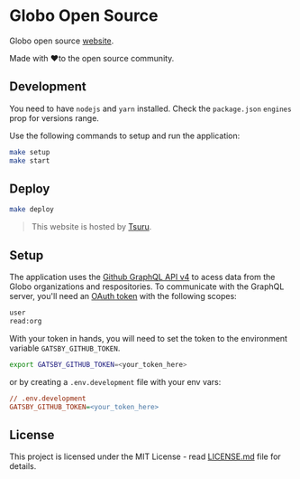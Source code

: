 # Globo Open Source

Globo open source [website](http://opensource.globo.com).

Made with ❤️to the open source community.

## Development

You need to have `nodejs` and `yarn` installed. Check the `package.json` `engines` prop for versions range.

Use the following commands to setup and run the application:

```bash
make setup
make start
```

## Deploy

```bash
make deploy
```

> This website is hosted by [Tsuru](https://tsuru.io/).

## Setup

The application uses the [Github GraphQL API v4](https://developer.github.com/v4/) to acess data from the Globo organizations and respositories. To communicate with the GraphQL server, you'll need an [OAuth token](https://help.github.com/articles/creating-a-personal-access-token-for-the-command-line/) with the following scopes:

```txt
user
read:org
```

With your token in hands, you will need to set the token to the environment variable `GATSBY_GITHUB_TOKEN`.

```bash
export GATSBY_GITHUB_TOKEN=<your_token_here>
```

or by creating a `.env.development` file with your env vars:

```ini
// .env.development
GATSBY_GITHUB_TOKEN=<your_token_here>
```

## License

This project is licensed under the MIT License - read [LICENSE.md](LICENSE) file for details.
